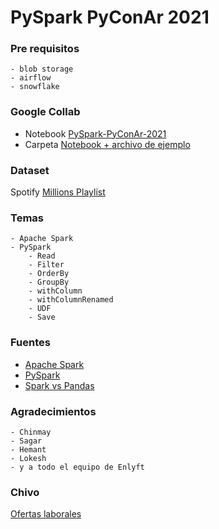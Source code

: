 # PySpark PyConAr 2021


### Pre requisitos
    - blob storage
    - airflow
    - snowflake

### Google Collab

- Notebook [PySpark-PyConAr-2021](https://colab.research.google.com/drive/1w2LTuQQUPhQCdqzOYdvfymmpAtbLYPaX?usp=sharing)
- Carpeta [Notebook + archivo de ejemplo](https://drive.google.com/drive/folders/1DK96JqrgPjPZz7aoUntdZTMRwPambXV4?usp=sharing)

### Dataset 
Spotify [Millions Playlist](https://www.kaggle.com/adityak80/spotify-millions-playlist)

### Temas
    - Apache Spark
    - PySpark
        - Read
        - Filter
        - OrderBy
        - GroupBy
        - withColumn
        - withColumnRenamed
        - UDF
        - Save


### Fuentes 

- [Apache Spark](https://spark.apache.org)
- [PySpark](https://spark.apache.org/docs/latest/api/python/index.html)
- [Spark vs Pandas](https://towardsdatascience.com/spark-vs-pandas-part-4-recommendations-35fc554573d5)


### Agradecimientos
    - Chinmay
    - Sagar
    - Hemant
    - Lokesh
    - y a todo el equipo de Enlyft


### Chivo

[Ofertas laborales](https://enlyft.bamboohr.com/jobs/)
